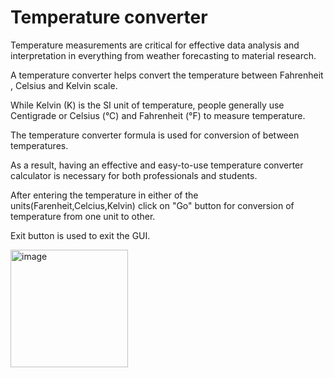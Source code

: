 <h1>Temperature converter</h1>

Temperature measurements are critical for effective data analysis and interpretation in everything from weather forecasting to material research. 

A temperature converter helps convert the temperature between Fahrenheit , Celsius and Kelvin scale. 

While Kelvin (K) is the SI unit of temperature, people generally use Centigrade or Celsius (°C) and Fahrenheit (°F) to measure temperature. 

The temperature converter formula is used for conversion of between temperatures.

As a result, having an effective and easy-to-use temperature converter calculator is necessary for both professionals and students.

After entering the temperature in either of the units(Farenheit,Celcius,Kelvin) click on "Go" button for conversion of temperature from one unit to other.

Exit button is used to exit the GUI.

<img width="188" alt="image" src="https://github.com/ManasiNarkhede/TechnoHacks_Tasks/assets/132153639/761af70d-e64f-475b-a7e7-0aab856843fa">
